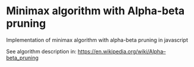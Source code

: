 # Minimax algorithm with Alpha-beta pruning

Implementation of minimax algorithm with alpha-beta pruning in javascript

See algorithm description in:
https://en.wikipedia.org/wiki/Alpha–beta_pruning

